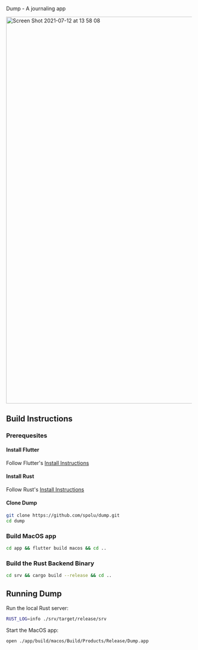 Dump - A journaling app

<img width="1050" alt="Screen Shot 2021-07-12 at 13 58 08" src="https://user-images.githubusercontent.com/15067/125283961-3488cc00-e319-11eb-9df0-b015785005d7.png">

## Build Instructions

### Prerequesites

#### Install Flutter

Follow Flutter's [Install Instructions](https://flutter.dev/docs/get-started/install)

#### Install Rust

Follow Rust's [Install Instructions](https://www.rust-lang.org/tools/install)

#### Clone Dump

```bash
git clone https://github.com/spolu/dump.git
cd dump
```

### Build MacOS app

```bash
cd app && flutter build macos && cd ..
```

### Build the Rust Backend Binary

```bash
cd srv && cargo build --release && cd ..
```

## Running Dump

Run the local Rust server:

```bash
RUST_LOG=info ./srv/target/release/srv
```

Start the MacOS app:
```bash
open ./app/build/macos/Build/Products/Release/Dump.app
```
